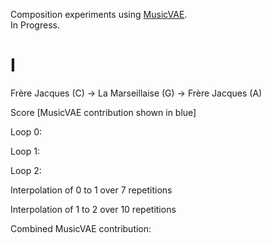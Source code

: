 Composition experiments using [MusicVAE](https://magenta.tensorflow.org/music-vae).  
In Progress. 


# I

Frère Jacques (C) -> La Marseillaise (G) -> Frère Jacques (A)

Score [MusicVAE contribution shown in blue]

Loop 0:

Loop 1:

Loop 2:

Interpolation of 0 to 1 over 7 repetitions

Interpolation of 1 to 2 over 10 repetitions

Combined MusicVAE contribution:

